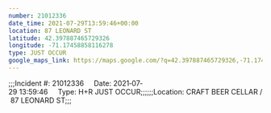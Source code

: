 ```yaml
---
number: 21012336
date_time: 2021-07-29T13:59:46+00:00
location: 87 LEONARD ST
latitude: 42.397887465729326
longitude: -71.17458858116278
type: JUST OCCUR
google_maps_link: https://maps.google.com/?q=42.397887465729326,-71.17458858116278
---
```


;;;Incident #: 21012336     Date: 2021‐07‐29 13:59:46     Type: H+R JUST OCCUR;;;;;;Location: CRAFT BEER CELLAR / 87 LEONARD ST;;;
